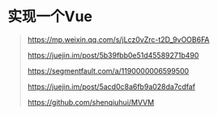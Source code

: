 # 实现一个Vue

> https://mp.weixin.qq.com/s/jLcz0vZrc-t2D_9vOOB6FA
>
> https://juejin.im/post/5b39fbb0e51d45589271b490
>
> https://segmentfault.com/a/1190000006599500
>
> https://juejin.im/post/5acd0c8a6fb9a028da7cdfaf
>
> https://github.com/shenqiuhui/MVVM



